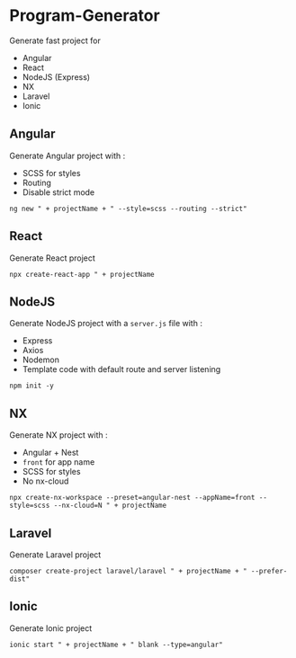 # Program-Generator

Generate fast project for

- Angular
- React
- NodeJS (Express)
- NX
- Laravel
- Ionic

## Angular

Generate Angular project with :

- SCSS for styles
- Routing
- Disable strict mode

``
ng new " + projectName +
" --style=scss --routing --strict"
``

## React

Generate React project

``
npx create-react-app " + projectName
``

## NodeJS

Generate NodeJS project with a ```server.js``` file with :

- Express
- Axios
- Nodemon
- Template code with default route and server listening

``
npm init -y
``

## NX

Generate NX project with :

- Angular + Nest
- ```front``` for app name
- SCSS for styles
- No nx-cloud

``
npx create-nx-workspace --preset=angular-nest --appName=front --style=scss --nx-cloud=N " + projectName
``

## Laravel

Generate Laravel project

``
composer create-project laravel/laravel " + projectName + " --prefer-dist"
``

## Ionic

Generate Ionic project

``
ionic start " + projectName + " blank --type=angular"
``